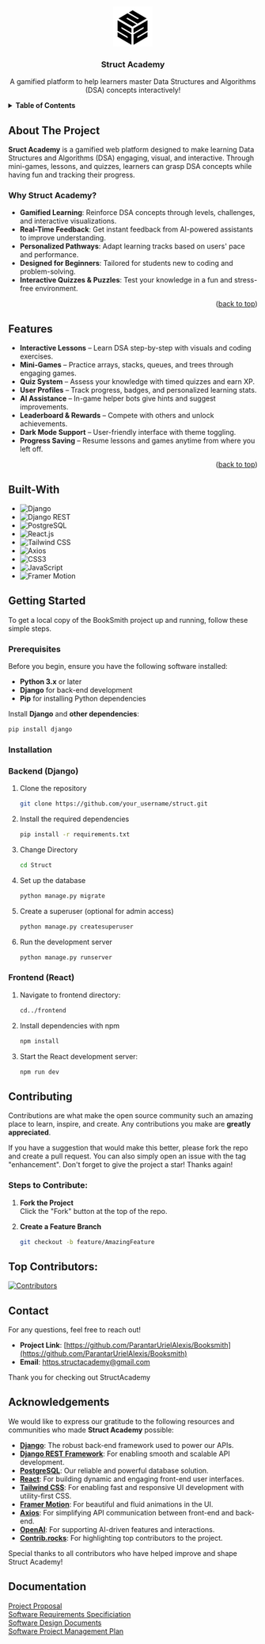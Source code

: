 <!-- BACK TO TOP LINK -->

<a id="readme-top"></a>

<!-- PROJECT SHIELDS -->
<!-- Using markdown "reference style" links for readability. -->

<!-- PROJECT LOGO -->
<br />
<div align="center">
  <a href="https://github.com/your_username/booksmith">
    <img src="Struct\frontend\src\assets\logo.png" alt="Struct Academy Logo" width="80" height="80">
  </a>
  <h3 align="center">Struct Academy</h3>
  <p align="center">
    A gamified platform to help learners master Data Structures and Algorithms (DSA) concepts interactively! <br />
  </p>
</div>

<!-- TABLE OF CONTENTS -->
<details>
  <summary><strong>Table of Contents</strong></summary>
  <ol>
    <li><a href="#about-the-project">About The Project</a></li>
    <li><a href="#features">Features</a></li>
    <li><a href="#built-with">Built With</a></li>
    <li><a href="#getting-started">Getting Started</a></li>
    <li><a href="#roadmap">Roadmap</a></li>
    <li><a href="#contributing">Contributing</a></li>
    <li><a href="#contact">Contact</a></li>
    <li><a href="#acknowledgments">Acknowledgments</a></li>
    <li><a href="#documentary">Documentation</a></li>
  </ol>
</details>

<!-- ABOUT THE PROJECT -->

## About The Project

**Sruct Academy** is a gamified web platform designed to make learning Data Structures and Algorithms (DSA) engaging, visual, and interactive. Through mini-games, lessons, and quizzes, learners can grasp DSA concepts while having fun and tracking their progress.

### Why Struct Academy?

- **Gamified Learning**: Reinforce DSA concepts through levels, challenges, and interactive visualizations.
- **Real-Time Feedback**: Get instant feedback from AI-powered assistants to improve understanding.
- **Personalized Pathways**: Adapt learning tracks based on users' pace and performance.
- **Designed for Beginners**: Tailored for students new to coding and problem-solving.
- **Interactive Quizzes & Puzzles**: Test your knowledge in a fun and stress-free environment.

<p align="right">(<a href="#readme-top">back to top</a>)</p>


## Features
- **Interactive Lessons** – Learn DSA step-by-step with visuals and coding exercises.
- **Mini-Games** – Practice arrays, stacks, queues, and trees through engaging games.
- **Quiz System** – Assess your knowledge with timed quizzes and earn XP.
- **User Profiles** – Track progress, badges, and personalized learning stats.
- **AI Assistance** – In-game helper bots give hints and suggest improvements.
- **Leaderboard & Rewards** – Compete with others and unlock achievements.
- **Dark Mode Support** – User-friendly interface with theme toggling.
- **Progress Saving** – Resume lessons and games anytime from where you left off.

<p align="right">(<a href="#readme-top">back to top</a>)</p>

 <!-- BUILT WITH -->

## Built-With

- ![Django](https://img.shields.io/badge/Django-092E20?style=for-the-badge&logo=django&logoColor=white)
- ![Django REST](https://img.shields.io/badge/Django%20REST%20Framework-F06292?style=for-the-badge&logo=django&logoColor=white)
- ![PostgreSQL](https://img.shields.io/badge/PostgreSQL-336791?style=for-the-badge&logo=postgresql&logoColor=white)
- ![React.js](https://img.shields.io/badge/React.js-20232A?style=for-the-badge&logo=react&logoColor=61DAFB)
- ![Tailwind CSS](https://img.shields.io/badge/Tailwind_CSS-38B2AC?style=for-the-badge&logo=tailwind-css&logoColor=white)
- ![Axios](https://img.shields.io/badge/Axios-5A29E4?style=for-the-badge&logo=axios&logoColor=white)
- ![CSS3](https://img.shields.io/badge/CSS3-1572B6?style=for-the-badge&logo=css3&logoColor=white)
- ![JavaScript](https://img.shields.io/badge/JavaScript-F7DF1E?style=for-the-badge&logo=javascript&logoColor=black)
- ![Framer Motion](https://img.shields.io/badge/Framer--Motion-0055FF?style=for-the-badge&logo=framer&logoColor=white)


## Getting Started

To get a local copy of the BookSmith project up and running, follow these simple steps.

### Prerequisites

Before you begin, ensure you have the following software installed:

- **Python 3.x** or later
- **Django** for back-end development
- **Pip** for installing Python dependencies

Install **Django** and **other dependencies**:

```sh
pip install django
```

### Installation
### Backend (Django)

1. Clone the repository
   ```sh
   git clone https://github.com/your_username/struct.git
   ```
2. Install the required dependencies

   ```sh
   pip install -r requirements.txt

   ```

3. Change Directory
   ```sh
   cd Struct
   ```
4. Set up the database
   ```sh
   python manage.py migrate
   ```
5. Create a superuser (optional for admin access)
   ```sh
   python manage.py createsuperuser
   ```
6. Run the development server
   ```sh
   python manage.py runserver
   ```
### Frontend (React)

1. Navigate to frontend directory:
   ```sh
   cd../frontend
   ```
2. Install dependencies with npm

   ```sh
   npm install
   ```

3. Start the React development server:
   ```sh
   npm run dev
   ```

## Contributing

Contributions are what make the open source community such an amazing place to learn, inspire, and create. Any contributions you make are **greatly appreciated**.

If you have a suggestion that would make this better, please fork the repo and create a pull request. You can also simply open an issue with the tag "enhancement".
Don't forget to give the project a star! Thanks again!

### Steps to Contribute:

1. **Fork the Project**  
   Click the "Fork" button at the top of the repo.

2. **Create a Feature Branch**
   ```sh
   git checkout -b feature/AmazingFeature
   ```

## Top Contributors:

[![Contributors](https://contrib.rocks/image?repo=ParantarUrielAlexis/Struct)](https://github.com/ParantarUrielAlexis/Struct/graphs/contributors)

## Contact

For any questions, feel free to reach out!

- **Project Link**: [https://github.com/ParantarUrielAlexis/Booksmith](https://github.com/ParantarUrielAlexis/Booksmith)
- **Email**: https.structacademy@gmail.com

Thank you for checking out StructAcademy

## Acknowledgements

We would like to express our gratitude to the following resources and communities who made **Struct Academy** possible:

- **[Django](https://www.djangoproject.com/)**: The robust back-end framework used to power our APIs.
- **[Django REST Framework](https://www.django-rest-framework.org/)**: For enabling smooth and scalable API development.
- **[PostgreSQL](https://www.postgresql.org/)**: Our reliable and powerful database solution.
- **[React](https://reactjs.org/)**: For building dynamic and engaging front-end user interfaces.
- **[Tailwind CSS](https://tailwindcss.com/)**: For enabling fast and responsive UI development with utility-first CSS.
- **[Framer Motion](https://www.framer.com/motion/)**: For beautiful and fluid animations in the UI.
- **[Axios](https://axios-http.com/)**: For simplifying API communication between front-end and back-end.
- **[OpenAI](https://openai.com/)**: For supporting AI-driven features and interactions.
- **[Contrib.rocks](https://contrib.rocks/)**: For highlighting top contributors to the project.

Special thanks to all contributors who have helped improve and shape Struct Academy!

## Documentation

<p>
   <a href="https://drive.google.com/file/d/1ppjCORXS1O3ir-MxpWgFSawfuHuNcVzD/view?usp=drive_link">Project Proposal
   <br> 
   <a href="https://drive.google.com/file/d/1j1yOAMuJhai8bh6qaXcMdv5PJrQqqGfn/view?usp=sharing">Software Requirements Specificiation</a>
   <br>
   <a href="https://drive.google.com/file/d/1nyeSnKcotqkkvSM5LQtNp-veideMDhVP/view?usp=drive_link">Software Design Documents</a>
   <br>
   <a href="https://drive.google.com/file/d/1fInyBfWIg1_a5tC3WcVgICNIHFAWd8kL/view?usp=drive_link">Software Project Management Plan</a>
</p>
